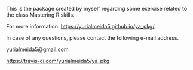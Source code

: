 This is the package created by myself regarding some exercise related to the class Mastering R skills. 

For more information:  https://yurialmeida5.github.io/ya_pkg/

In case of any questions, please contact the following e-mail address.

yurialmeida5@gmail.com

https://travis-ci.com/yurialmeida5/ya_pkg
